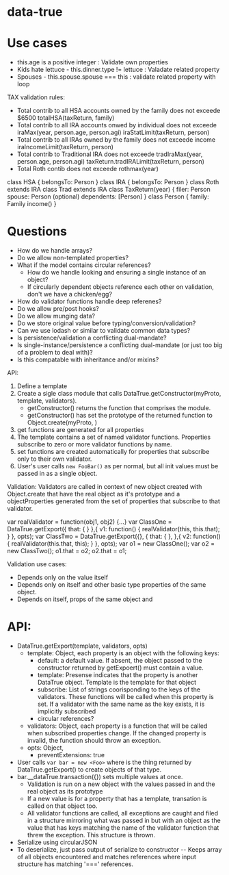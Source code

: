 # data-true


# Use cases
* this.age is a positive integer : Validate own properties
* Kids hate lettuce - this.dinner.type != lettuce : Valadate related property
* Spouses - this.spouse.spouse === this : validate related property with loop

TAX validation rules:
* Total contrib to all HSA accounts owned by the family does not exceede $6500
	totalHSA(taxReturn, family)
* Total contrib to all IRA accounts onwed by individual does not exceede iraMax(year, person.age, person.agi)
	iraStatLimit(taxReturn, person)
* Total contrib to all IRAs owned by the family does not exceede income 
	iraIncomeLimit(taxReturn, person)
* Total contrib to Traditional IRA does not exceede tradIraMax(year, person.age, person.agi)
	taxReturn.tradIRALimit(taxReturn, person)
* Total Roth contib does not exceede rothmax(year)

class HSA {
	belongsTo: Person
}
class IRA {
	belongsTo: Person
}
class Roth extends IRA
class Trad extends IRA
class TaxReturn(year) {
	filer: Person
	spouse: Person (optional)
	dependents: [Person]
}
class Person {
	family: Family
	income()
}




# Questions
* How do we handle arrays?
* Do we allow non-templated properties?
* What if the model contains circular references?
	* How do we handle looking and ensuring a single instance of an object?
	* If circularly dependent objects reference each other on validation, don't we have a chicken/egg?
* How do validator functions handle deep referenes?
* Do we allow pre/post hooks?
* Do we allow munging data?
* Do we store original value before typing/conversion/validation?
* Can we use lodash or similar to validate common data types?
* Is persistence/validation a conflicting dual-mandate?
* Is single-instance/persistence a conflicting dual-mandate (or just too big of a problem to deal with)?
* Is this compatable with inheritance and/or mixins?


API: 
1. Define a template
2. Create a sigle class module that calls DataTrue.getConstructor(myProto, template, validators).
	* getConstructor() returns the function that comprises the module.
	* getConstructor() has set the prototype of the returned function to Object.create(myProto, <generated props here>)
3. get functions are generated for all properties
4. The template contains a set of named validator functions. Properties subscribe to zero or more validator functions by name.
4. set functions are created automatically for properties that subscribe only to their own validator.
5. User's user calls `new FooBar()` as per normal, but all init values must be passed in as a single object.


Validation:
Validators are called in context of new object created with Object.create that have the real object as it's prototype and a objectProperties generated from the set of properties that subscribe to that validator.

var realValidator = function(obj1, obj2) {...}
var ClassOne = DataTrue.getExport({
		that: {
		}
	},{ v1: function() { realValidator(this, this.that); } }, opts);
var ClassTwo = DataTrue.getExport({}, {
		that: {
		},
	},{ v2: function() { realValidator(this.that, this); } }, opts);
var o1 = new ClassOne();
var o2 = new ClassTwo();
o1.that = o2;
o2.that = o1;


Validation use cases:
* Depends only on the value itself
* Depends only on itself and other basic type properties of the same object.
* Depends on itself, props of the same object and 






# API:
* DataTrue.getExport(template, validators, opts)
	* template: Object, each property is an object with the following keys:
		* default: a default value. If absent, the object passed to the constructor returned by getExpoert() must contain a value.
		* template: Presense indicates that the property is another DataTrue object. Template is the template for that object
		* subscribe: List of strings coorisponding to the keys of the validators. These functions will be called when this property is set. If a validator with the same name as the key exists, it is implicitly subscribed
		* circular references?
	* validators: Object, each property is a function that will be called when subscribed properties change. If the changed property is invalid, the function should throw an exception.
	* opts: Object, 
		* preventExtensions: true
* User calls `var bar = new <Foo>` where <Foo> is the thing returned by DataTrue.getExport() to create objects of that type.
* bar.__dataTrue.transaction({}) sets multiple values at once.
	* Validation is run on a new object with the values passed in and the real object as its prototype
	* If a new value is for a property that has a template, transation is called on that object too.
	* All validator functions are called, all exceptions are caught and filed in a structure mirroring what was passed in but with an object as the value that has keys matching the name of the validator function that threw the exception. This structure is thrown.
* Serialize using circularJSON
* To deserialize, just pass output of serialize to constructor -- Keeps array of all objects encountered and matches references where input structure has matching '===' references.





